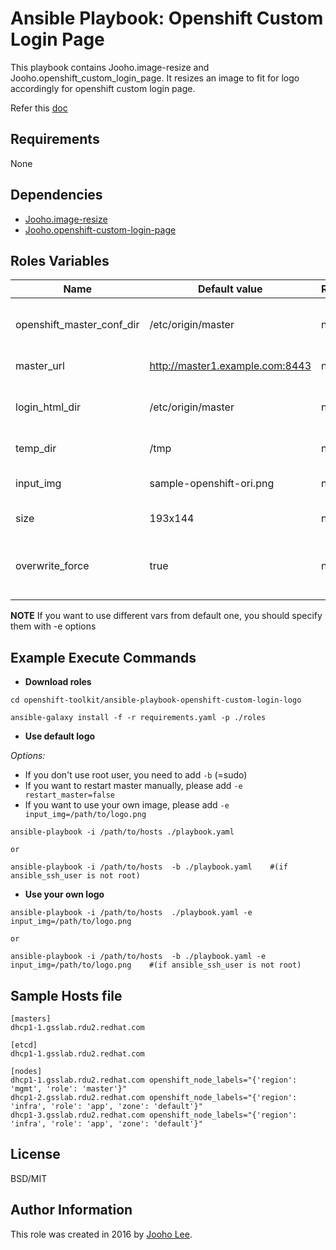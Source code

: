 Ansible Playbook: Openshift Custom Login Page
=========

This playbook contains Jooho.image-resize and Jooho.openshift_custom_login_page.
It resizes an image to fit for logo accordingly for openshift custom login page. 

Refer this [doc](https://goo.gl/2L45bJ)

Requirements
------------
None

Dependencies
------------

- [Jooho.image-resize](https://galaxy.ansible.com/Jooho/image-resize/)
- [Jooho.openshift-custom-login-page](https://galaxy.ansible.com/Jooho/openshift-custom-login-page/)

Roles Variables
--------------

| Name                      | Default value                         |        Requird       | Description                                                                 |
|---------------------------|---------------------------------------|----------------------|-----------------------------------------------------------------------------|
| openshift_master_conf_dir | /etc/origin/master                    |         no           | Where openshift configuation dir is                                         |
| master_url                | http://master1.example.com:8443       |         no           | API Server URL                                                              |
| login_html_dir            | /etc/origin/master                    |         no           | Where new login html page will locate                                       |
| temp_dir                  | /tmp                                  |         no           | Temp directory                                                              |
| input_img                 | sample-openshift-ori.png              |         no           | Original Image InputPath                                                    |
| size                      | 193x144                               |         no           | Resized Image Size                                                          |
| overwrite_force           | true                                  |         no           | If true, it overwrite exist resized image

**NOTE**
If you want to use different vars from default one, you should specify them with -e options

Example Execute Commands
-----------------------

- **Download roles**
~~~
cd openshift-toolkit/ansible-playbook-openshift-custom-login-logo

ansible-galaxy install -f -r requirements.yaml -p ./roles
~~~

- **Use default logo**

*Options:*
  - If you don't use root user, you need to add `-b` (=sudo)
  - If you want to restart master manually, please add `-e restart_master=false`
  - If you want to use your own image, please add `-e input_img=/path/to/logo.png`

~~~
ansible-playbook -i /path/to/hosts ./playbook.yaml                           

or 

ansible-playbook -i /path/to/hosts  -b ./playbook.yaml    #(if ansible_ssh_user is not root)
~~~

- **Use your own logo**
~~~
ansible-playbook -i /path/to/hosts  ./playbook.yaml -e input_img=/path/to/logo.png

or 

ansible-playbook -i /path/to/hosts  -b ./playbook.yaml -e input_img=/path/to/logo.png    #(if ansible_ssh_user is not root)
~~~

Sample Hosts file
------------------

```
[masters]
dhcp1-1.gsslab.rdu2.redhat.com

[etcd]
dhcp1-1.gsslab.rdu2.redhat.com

[nodes]
dhcp1-1.gsslab.rdu2.redhat.com openshift_node_labels="{'region': 'mgmt', 'role': 'master'}"
dhcp1-2.gsslab.rdu2.redhat.com openshift_node_labels="{'region': 'infra', 'role': 'app', 'zone': 'default'}"
dhcp1-3.gsslab.rdu2.redhat.com openshift_node_labels="{'region': 'infra', 'role': 'app', 'zone': 'default'}"
```

License
-------

BSD/MIT

Author Information
------------------

This role was created in 2016 by [Jooho Lee](http://github.com/jooho).

